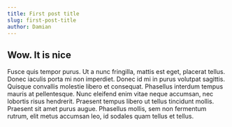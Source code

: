```yaml
---
title: First post title
slug: first-post-title
author: Damian
---
```

## Wow. It is nice
Fusce quis tempor purus. Ut a nunc fringilla, mattis est eget, placerat tellus. Donec iaculis porta mi non imperdiet. Donec id mi in purus volutpat sagittis. Quisque convallis molestie libero et consequat. Phasellus interdum tempus mauris at pellentesque. Nunc eleifend enim vitae neque accumsan, nec lobortis risus hendrerit. Praesent tempus libero ut tellus tincidunt mollis. Praesent sit amet purus augue. Phasellus mollis, sem non fermentum rutrum, elit metus accumsan leo, id sodales quam tellus et tellus.